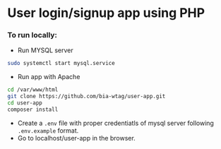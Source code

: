 # User login/signup app using PHP

### To run locally:

- Run MYSQL server
```bash
sudo systemctl start mysql.service
```

- Run app with Apache
```bash
cd /var/www/html
git clone https://github.com/bia-wtag/user-app.git
cd user-app
composer install
```
- Create a `.env` file with proper credentiatls of mysql server following `.env.example` format.
- Go to localhost/user-app in the browser.